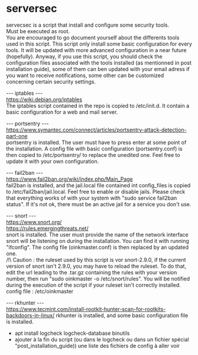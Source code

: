 # serversec  

servecsec is a script that install and configure some security tools.  
Must be executed as root.  
You are encouraged to go document yourself about the differents tools used in this script. This script only install some basic configuration for every tools. It will be updated with more advanced configuration in a near future (hopefully). Anyway, if you use this script, you should check the configuration files associated with the tools installed (as mentionned in post installation guide), some of them can ben updated with your email adress if you want to receive notifications, some other can be customized concerning certain security settings.

--- iptables ---  
https://wiki.debian.org/iptables  
The iptables script contained in the repo is copied to /etc/init.d. It contain a basic configuration for a web and mail server.  
  
--- portsentry ---  
https://www.symantec.com/connect/articles/portsentry-attack-detection-part-one  
portsentry is installed. The user must have to press enter at some point of the installation. A config file with basic configuration (portsentry.conf) is then copied to /etc/portsentry/ to replace the unedited one. Feel free to update it with your own configuration.  
  
--- fail2ban ---  
https://www.fail2ban.org/wiki/index.php/Main_Page  
fail2ban is installed, and the jail.local file contained int config_files is copied to /etc/fail2ban/jail.local. Feel free to enable or disable jails. Please check that everything works of with your system with "sudo service fail2ban status". If it's not ok, there must be an active jail for a service you don't use.  
  
--- snort ---  
https://www.snort.org/  
https://rules.emergingthreats.net/  
snort is installed. The user must provide the name of the network interface snort will be listening on during the installation. You can find it with running "ifconfig". The config file (oinkmaster.conf) is then replaced by an updated one.  
/!\ Caution : the ruleset used by this script is vor snort-2.9.0, if the current version of snort isn't 2.9.0, you may have to reload the ruleset. To do that, edit the url leading to the .tar.gz containing the rules with your version number, then run "sudo oinkmaster -o /etc/snort/rules". You will be notified during the execution of the script if your ruleset isn't correctly installed.
config file : /etc/oinkmaster  
  
--- rkhunter ---  
https://www.tecmint.com/install-rootkit-hunter-scan-for-rootkits-backdoors-in-linux/
rkhunter is installed, and some basic configuration file is installed.



- apt install logcheck logcheck-database binutils
- ajouter à la fin du script (ou dans le logcheck ou dans un fichier spécial "post_installation_guide)) une liste des fichiers de config à aller voir
